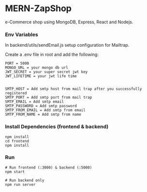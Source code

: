 # MERN-ZapShop
e-Commerce shop using MongoDB, Express, React and Nodejs. 

### Env Variables

In backend/utils/sendEmail.js setup configuration for Mailtrap.

Create a .env file in root and add the following:

```
PORT = 5000
MONGO_URL = your mongo db url
JWT_SECRET = your super secret jwt key
JWT_LIFETIME = your jwt life time


SMTP_HOST = Add smtp host from mail trap after you successfully registered
SMTP_PORT = Add smtp port from mail trap
SMTP_EMAIL = Add smtp email
SMTP_PASSWORD = Add smtp password
SMTP_FROM_EMAIL = Add smtp from email
SMTP_FROM_NAME = Add smtp from name
```

### Install Dependencies (frontend & backend)

```
npm install
cd frontend
npm install
```

### Run

```
# Run frontend (:3000) & backend (:5000)
npm start

# Run backend only
npm run server
```
